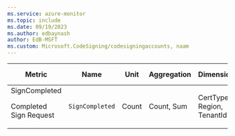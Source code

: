 ```yaml
---
ms.service: azure-monitor
ms.topic: include
ms.date: 09/19/2023
ms.author: edbaynash
author: EdB-MSFT
ms.custom: Microsoft.CodeSigning/codesigningaccounts, naam
---
```

  
  
|Metric|Name|Unit|Aggregation|Dimensions|Time Grains|DS Export|
|---|---|---|---|---|---|---|
|SignCompleted<p><p>Completed Sign Request |`SignCompleted` |Count |Count, Sum |CertType, Region, TenantId|PT1M |Yes|